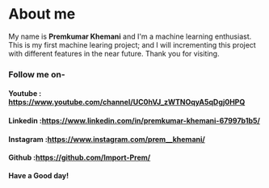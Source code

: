 # About me

My name is **Premkumar Khemani** and I'm a machine learning enthusiast.
This is my first machine learing project; and I will incrementing this project with different features in the near future.
Thank you for visiting.

### Follow me on-
#### Youtube : https://www.youtube.com/channel/UC0hVJ_zWTNOqyA5qDgj0HPQ
#### Linkedin :https://www.linkedin.com/in/premkumar-khemani-67997b1b5/
#### Instagram :https://www.instagram.com/prem__khemani/
#### Github :https://github.com/Import-Prem/


**Have a Good day!**
